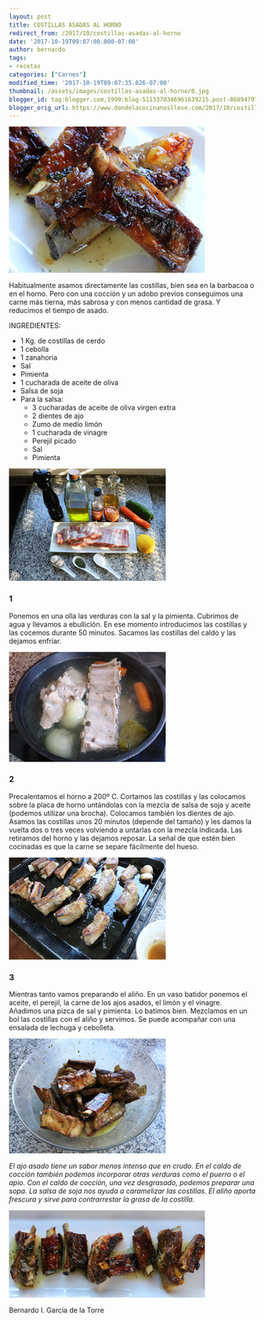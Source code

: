 ```yaml
---
layout: post
title: COSTILLAS ASADAS AL HORNO
redirect_from: /2017/10/costillas-asadas-al-horno
date: '2017-10-19T09:07:00.000-07:00'
author: bernardo
tags:
- recetas
categories: ["Carnes"]
modified_time: '2017-10-19T09:07:35.826-07:00'
thumbnail: /assets/images/costillas-asadas-al-horno/0.jpg
blogger_id: tag:blogger.com,1999:blog-5113370346961639215.post-8689479796012233540
blogger_orig_url: https://www.dondelacocinanoslleve.com/2017/10/costillas-asadas-al-horno.html
---
```


![](/assets/images/costillas-asadas-al-horno/0.jpg)

  
Habitualmente asamos directamente las costillas, bien sea en la barbacoa o en el horno. Pero con una cocción y un adobo previos conseguimos una carne más tierna, más sabrosa y con menos cantidad de grasa. Y reducimos el tiempo de asado.  

INGREDIENTES:
* 1 Kg. de costillas de cerdo
* 1 cebolla
* 1 zanahoria
* Sal
* Pimienta
* 1 cucharada de aceite de oliva
* Salsa de soja
* Para la salsa:
  * 3 cucharadas de aceite de oliva virgen extra
  * 2 dientes de ajo
  * Zumo de medio limón
  * 1 cucharada de vinagre
  * Perejil picado
  * Sal
  * Pimienta  

![](/assets/images/costillas-asadas-al-horno/1.jpg)

  

### 1

Ponemos en una olla las verduras con la sal y la pimienta. Cubrimos de agua y llevamos a ebullición. En ese momento introducimos las costillas y las cocemos durante 50 minutos. Sacamos las costillas del caldo y las dejamos enfriar.  

![](/assets/images/costillas-asadas-al-horno/2.jpg)

  

### 2

Precalentamos el horno a 200º C. Cortamos las costillas y las colocamos sobre la placa de horno untándolas con la mezcla de salsa de soja y aceite (podemos utilizar una brocha). Colocamos también los dientes de ajo. Asamos las costillas unos 20 minutos (depende del tamaño) y les damos la vuelta dos o tres veces volviendo a untarlas con la mezcla indicada. Las retiramos del horno y las dejamos reposar. La señal de que estén bien cocinadas es que la carne se separe fácilmente del hueso.  

![](/assets/images/costillas-asadas-al-horno/3.jpg)

  

### 3

Mientras tanto vamos preparando el aliño. En un vaso batidor ponemos el aceite, el perejil, la carne de los ajos asados, el limón y el vinagre. Añadimos una pizca de sal y pimienta. Lo batimos bien. Mezclamos en un bol las costillas con el aliño y servimos. Se puede acompañar con una ensalada de lechuga y cebolleta.  

![](/assets/images/costillas-asadas-al-horno/4.jpg)

  
_El ajo asado tiene un sabor menos intenso que en crudo. En el caldo de cocción también podemos incorporar otras verduras como el puerro o el apio. Con el caldo de cocción, una vez desgrasado, podemos preparar una sopa. La salsa de soja nos ayuda a caramelizar las costillas. El aliño aporta frescura y sirve para contrarrestar la grasa de la costilla._

![](/assets/images/costillas-asadas-al-horno/5.jpg)

  
  
Bernardo I. García de la Torre
